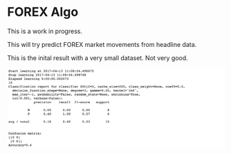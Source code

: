# FOREX Algo

This is a work in progress.

This will try predict FOREX market movements from headline data.


This is the inital result with a very small dataset. Not very good.

![forex algo](./forex_algo.png)
